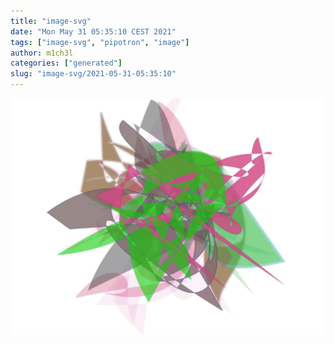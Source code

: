 ```yaml
---
title: "image-svg"
date: "Mon May 31 05:35:10 CEST 2021"
tags: ["image-svg", "pipotron", "image"]
author: m1ch3l
categories: ["generated"]
slug: "image-svg/2021-05-31-05:35:10"
---
```


![](image.svg)
